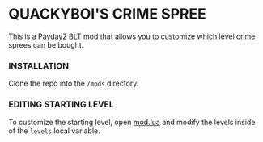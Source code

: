 # QUACKYBOI'S CRIME SPREE
This is a Payday2 BLT mod that allows you to customize which level crime sprees can be bought.

### INSTALLATION
Clone the repo into the `/mods` directory.

### EDITING STARTING LEVEL
To customize the starting level, open [mod.lua](mod.lua) and modify the levels inside of the `levels` local variable.
